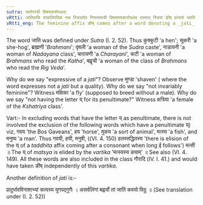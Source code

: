 ```yaml
---
sutra: जातेरस्त्री विषयादयोपधात्
vRtti: जातिवाचि यत्प्रातिपदिकं नच स्त्रियामेव नियतमस्त्री विषयमयकारोपधंच तस्मात् स्त्रियां ङीष् प्रत्ययो भवति ॥
vRtti_eng: The feminine affix ङीष् comes after a word denoting a _jati_ or species when it does not express in its original meaning a feminine, and which moreover has not the letter य् for its penultimate.
---
```

The word जाति was defined under _Sutra_ (I. 2. 52). Thus कुक्कुटी 'a hen'; सूकरी 'a she-hog', ब्राह्मणी '_Brahmani_'; वृषली 'a woman of the _Sudra_ caste', नाडायनी 'a woman of _Nadayana_ class', चारायणी 'a _Charayani_', कटी 'a woman of _Brahmans_ who read the _Katha_', बह्वृची 'a woman of the class of _Brahmans_ who read the _Rig_ _Veda_'.

Why do we say "expressive of a _jati_"? Observe मुण्डा 'shaven' ( where the word expresses not a _jati_ but a quality). Why do we say "not invariably feminine"? Witness मक्षिका 'a fly' (supposed to breed without a male). Why do we say "not having the letter य् for its penultimate?" Witness क्षत्रिया 'a female of the _Kshatriya_ class'.

Vart:- In excluding words that have the letter य् as penultimate, there is not involved the exclusion of the following words which have a penultimate य्) viz, गवय 'the Bos Gaveans', हय 'horse', मुकय 'a sort of animal', मत्स्य 'a fish', and मनुष्य 'a man'. Thus गवयी, हयी, मनुषी, ((VI. 4. 150) हलस्तद्धितस्य 'there is elision of the य् of a _taddhita_ affix coming after a consonant when long ई follows') मत्सी ॥ The य् of _matsya_ is elided by the _vartika_ 'मत्स्यस्य ङ्याम्' ॥ See also (VI. 4. 149). All these words are also included in the class गौरादि (IV. I. 41.) and would have taken ङीष् independently of this _vartika_.

Another definition of _jati_ is:-

प्रादुर्भावविनाशाभ्यां सत्यस्य युगपद्गुणैः ।
असर्वलिंगां बह्वर्यो तां जातिं कवयो विदुः ॥ (See translation under (I. 2. 52))

